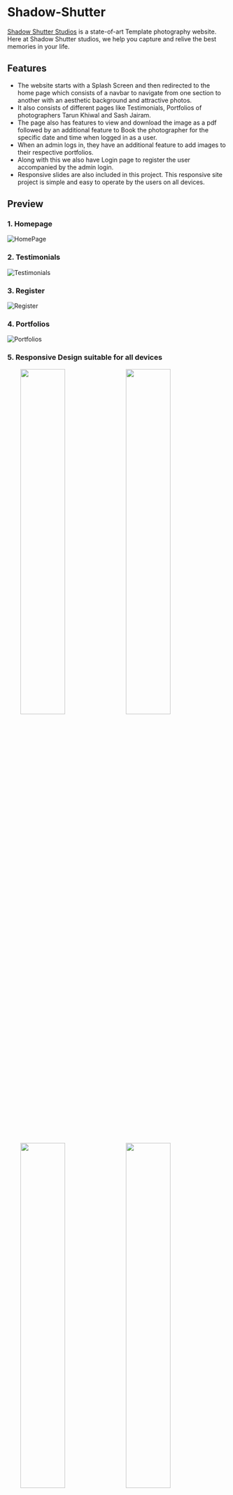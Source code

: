 # Shadow-Shutter

<a href="https://simhac.pythonanywhere.com">Shadow Shutter Studios</a> is a state-of-art Template photography website. Here at Shadow Shutter studios, we help you capture and relive the best memories in your life.

## Features

* The website starts with a Splash Screen and then redirected to the home page which consists of a navbar to navigate from one section to another with an aesthetic background and attractive photos.
* It also consists of different pages like Testimonials, Portfolios of photographers Tarun Khiwal and Sash Jairam.
* The page also has features to view and download the image as a pdf followed by an additional feature to Book the photographer for the specific date and time when logged in as a user.
* When an admin logs in, they have an additional feature to add images to their respective portfolios.
* Along with this we also have Login page to register the user accompanied by the admin login.
* Responsive slides are also included in this project. This responsive site project is simple and easy to operate by the users on all devices.

## Preview
### 1. Homepage
![HomePage](https://user-images.githubusercontent.com/96954007/192112137-99ef5577-b168-418a-be40-0422326f6e0e.JPG)

### 2. Testimonials
![Testimonials](https://user-images.githubusercontent.com/96954007/192112202-6c4bf2fa-9b04-420c-9f53-2c4b4a21be53.JPG)

### 3. Register 
![Register](https://user-images.githubusercontent.com/96954007/192112367-925ec253-ff34-4a81-90e8-e77782b8b758.JPG)

### 4. Portfolios
![Portfolios](https://user-images.githubusercontent.com/96954007/192112499-76d33d88-bab1-4a61-b5b7-2245d9edfedf.JPG)

### 5. Responsive Design suitable for all devices
<p float="left">
  &ensp; &ensp; &nbsp;
  <img src="https://user-images.githubusercontent.com/96954007/192112560-abbf42bc-849e-478e-b542-e8817b8396f6.JPG" width="45%"  />
  &ensp;
  <img src="https://user-images.githubusercontent.com/96954007/192112628-e28c2470-8d66-4521-929b-726129d577d0.JPG" width="45%"  /> 
</p>
<p float="left">
  &ensp; &ensp; &nbsp;
  <img src="https://user-images.githubusercontent.com/96954007/192112704-4d6c2369-3b3b-4fcb-9560-36a0fff6e5cf.JPG" width="45%" />
  &ensp;
  <img src="https://user-images.githubusercontent.com/96954007/192112737-77b96f34-fdf6-480c-81ff-b8e19f0f7241.JPG" width="45%" /> 
</p>

### Want to see all the pages? [Click Here](PreviewImages.md)
 

## Implementation
* This simple yet responsive site is designed in HTML and CSS validated with JavaScript.
* Bootstrap is used to make it more responsive.
* The backend is taken care by using Django, Python and the database makes use of MySQL.

## Contributors
Team Localhost consisting of <br>
1. <a href="https://www.linkedin.com/in/fozail-ahmed-3297ab236/">Fozail Ahmed </a>
2. <a href="https://www.linkedin.com/in/ananya-bhombore-674870245/">Ananya Bhombore </a>
3. <a href="https://www.linkedin.com/in/mrudula-s-prassad-24712a16b/">Mrudala S Prasad </a>
4. <a href="https://www.linkedin.com/in/charan-simha-d-325664239/">Charan Simha </a>




